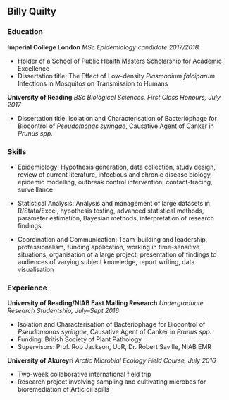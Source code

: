 ## Billy Quilty

### Education
**Imperial College London**
_MSc Epidemiology candidate 2017/2018_
- Holder of a School of Public Health Masters Scholarship for Academic Excellence
- Dissertation title: The Effect of Low-density _Plasmodium falciparum_ Infections in Mosquitos on Transmission to Humans

**University of Reading**
_BSc Biological Sciences, First Class Honours, July 2017_
- Dissertation title: Isolation and Characterisation of Bacteriophage for Biocontrol of _Pseudomonas syringae_, Causative Agent of Canker in _Prunus spp._

### Skills
- Epidemiology: Hypothesis generation, data collection, study design, review of current literature, infectious and chronic disease biology, epidemic modelling, outbreak control intervention, contact-tracing, surveillance

- Statistical Analysis: Analysis and management of large datasets in R/Stata/Excel, hypothesis testing, advanced statistical methods, parameter estimation, Bayesian methods, interpretation of research findings

- Coordination and Communication: Team-building and leadership, professionalism, funding application, working in time-sensitive situations, organisation of a large project, presentation of findings to audiences of varying subject knowledge, report writing, data visualisation

### Experience
**University of Reading/NIAB East Malling Research**
_Undergraduate Research Studentship, July–Sept 2016_        
- Isolation and Characterisation of Bacteriophage for Biocontrol of _Pseudomonas syringae_, Causative Agent of Canker in _Prunus spp._
- Funding: British Society of Plant Pathology
- Supervisors: Prof. Rob Jackson, UoR, Dr. Robert Saville, NIAB EMR

**University of Akureyri**
_Arctic Microbial Ecology Field Course, July 2016_            
- Two-week collaborative international field trip
- Research project involving sampling and cultivating microbes for bioremediation of Artic oil spills
